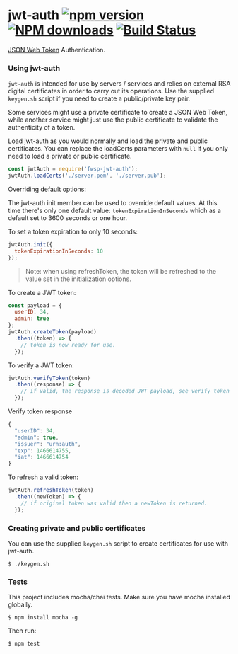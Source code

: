 # jwt-auth [![npm version](https://badge.fury.io/js/fwsp-jwt-auth.svg)](https://badge.fury.io/js/fwsp-jwt-auth) <span class="badge-npmdownloads"><a href="https://npmjs.org/package/fwsp-jwt-auth" title="View this project on NPM"><img src="https://img.shields.io/npm/dm/fwsp-jwt-auth.svg" alt="NPM downloads" /></a></span> [![Build Status](https://travis-ci.org/flywheelsports/fwsp-jwt-auth.svg?branch=master)](https://travis-ci.org/flywheelsports/fwsp-jwt-auth)
[JSON Web Token](https://en.wikipedia.org/wiki/JSON_Web_Token) Authentication.

### Using jwt-auth
`jwt-auth` is intended for use by servers / services and relies on external RSA digital certificates in order to carry out its operations.
Use the supplied `keygen.sh` script if you need to create a public/private key pair.

Some services might use a private certificate to create a JSON Web Token, while another service might just use the public certificate to validate the authenticity of a token.

Load jwt-auth as you would normally and load the private and public certificates.  You can replace the loadCerts parameters with `null` if you only need to load a private or public certificate.

```javascript
const jwtAuth = require('fwsp-jwt-auth');
jwtAuth.loadCerts('./server.pem', './server.pub');
```

Overriding default options:

The jwt-auth init member can be used to override default values. At this time there's only one default value: `tokenExpirationInSeconds` which as a default set to 3600 seconds or one hour.

To set a token expiration to only 10 seconds:

```javascript
jwtAuth.init({
  tokenExpirationInSeconds: 10
});
```
> Note: when using refreshToken, the token will be refreshed to the value set in the initialization options.

To create a JWT token:

```javascript
const payload = {
  userID: 34,
  admin: true
};
jwtAuth.createToken(payload)
  .then((token) => {
    // token is now ready for use.
  });
```

To verify a JWT token:

```javascript
jwtAuth.verifyToken(token)
  .then((response) => {
    // if valid, the response is decoded JWT payload, see verify token response below.
  });
```

Verify token response
```javascript
{
  "userID": 34,
  "admin": true,
  "issuer": "urn:auth",
  "exp": 1466614755,
  "iat": 1466614754
}
```

To refresh a valid token:

```javascript
jwtAuth.refreshToken(token)
  .then((newToken) => {
    // if original token was valid then a newToken is returned.
  });
```

### Creating private and public certificates
You can use the supplied `keygen.sh` script to create certificates for use with jwt-auth.

```shell
$ ./keygen.sh
```

### Tests
This project includes mocha/chai tests.  Make sure you have mocha installed globally.

```shell
$ npm install mocha -g
```

Then run:

```shell
$ npm test
```
